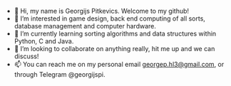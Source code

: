 - 👋 Hi, my name is Georgijs Pitkevics. Welcome to my github!
- 👀 I’m interested in game design, back end computing of all sorts, database management and computer hardware.
- 🌱 I’m currently learning sorting algorithms and data structures within Python, C and Java.
- 💞️ I’m looking to collaborate on anything really, hit me up and we can discuss!
- 📫 You can reach me on my personal email georgep.hl3@gmail.com, or through Telegram @georgijspi.
